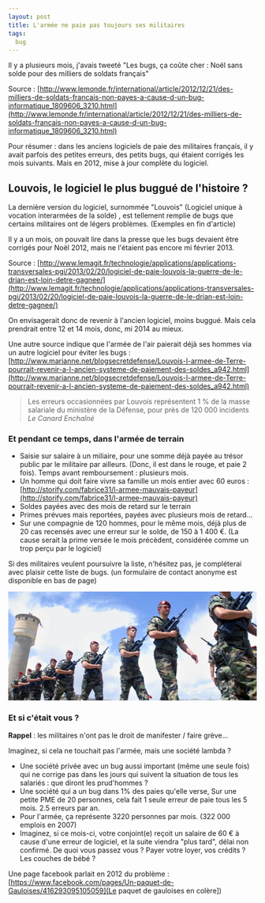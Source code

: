 ```yaml
---
layout: post
title: L'armée ne paie pas toujours ses militaires
tags:
  bug
---
```


Il y a plusieurs mois, j'avais tweeté "Les bugs, ça coûte cher : Noël sans solde pour des milliers de soldats français"

Source : [http://www.lemonde.fr/international/article/2012/12/21/des-milliers-de-soldats-francais-non-payes-a-cause-d-un-bug-informatique_1809606_3210.html](http://www.lemonde.fr/international/article/2012/12/21/des-milliers-de-soldats-francais-non-payes-a-cause-d-un-bug-informatique_1809606_3210.html)

Pour résumer : dans les anciens logiciels de paie des militaires français, il y avait parfois des petites erreurs, des petits bugs, qui étaient corrigés les mois suivants. Mais en 2012, mise à jour complète du logiciel.

## Louvois, le logiciel le plus buggué de l'histoire ?

La dernière version du logiciel, surnommée "Louvois" (Logiciel unique à vocation interarmées de la solde) , est tellement remplie de bugs que certains militaires ont de légers problèmes. (Exemples en fin d'article)

Il y a un mois, on pouvait lire dans la presse que les bugs devaient être corrigés pour Noël 2012, mais ne l'étaient pas encore mi février 2013.

Source : [http://www.lemagit.fr/technologie/applications/applications-transversales-pgi/2013/02/20/logiciel-de-paie-louvois-la-guerre-de-le-drian-est-loin-detre-gagnee/](http://www.lemagit.fr/technologie/applications/applications-transversales-pgi/2013/02/20/logiciel-de-paie-louvois-la-guerre-de-le-drian-est-loin-detre-gagnee/)

On envisagerait donc de revenir à l'ancien logiciel, moins buggué. Mais cela prendrait entre 12 et 14 mois, donc, mi 2014 au mieux.

Une autre source indique que l'armée de l'air paierait déjà ses hommes via un autre logiciel pour éviter les bugs : [http://www.marianne.net/blogsecretdefense/Louvois-l-armee-de-Terre-pourrait-revenir-a-l-ancien-systeme-de-paiement-des-soldes_a942.html](http://www.marianne.net/blogsecretdefense/Louvois-l-armee-de-Terre-pourrait-revenir-a-l-ancien-systeme-de-paiement-des-soldes_a942.html)

> Les erreurs occasionnées par Louvois représentent 1 % de la masse salariale du ministère de la Défense, pour près de 120 000 incidents
> *Le Canard Enchaîné*

### Et pendant ce temps, dans l'armée de terrain

* Saisie sur salaire à un miliaire, pour une somme déjà payée au trésor public par le militaire par ailleurs. (Donc, il est dans le rouge, et paie 2 fois). Temps avant remboursement : plusieurs mois.
* Un homme qui doit faire vivre sa famille un mois entier avec 60 euros : [http://storify.com/fabrice31/l-armee-mauvais-payeur](http://storify.com/fabrice31/l-armee-mauvais-payeur)
* Soldes payées avec des mois de retard sur le terrain
* Primes prévues mais reportées, payées avec plusieurs mois de retard...
* Sur une compagnie de 120 hommes, pour le même mois, déjà plus de 20 cas recensés avec une erreur sur le solde, de 150 à 1 400 €. (La cause serait la prime versée le mois précédent, considérée comme un trop perçu par le logiciel)

Si des militaires veulent poursuivre la liste, n'hésitez pas, je compléterai avec plaisir cette liste de bugs. (un formulaire de contact anonyme est disponible en bas de page)

![L'armée ne paie pas toujours ses militaires.](/public/pictures/2013/armee-francaise1.jpg "L'armée, quel beau métier")

### Et si c'était vous ?

**Rappel** : les militaires n'ont pas le droit de manifester / faire grève...

Imaginez, si cela ne touchait pas l'armée, mais une société lambda ?

* Une société privée avec un bug aussi important (même une seule fois) qui ne corrige pas dans les jours qui suivent la situation de tous les salariés : que diront les prud'hommes ?
* Une société qui a un bug dans 1% des paies qu'elle verse, Sur une petite PME de 20 personnes, cela fait 1 seule erreur de paie tous les 5 mois. 2.5 erreurs par an.
* Pour l'armée, ça représente 3220 personnes par mois. (322 000 emplois en 2007)
* Imaginez, si ce mois-ci, votre conjoint(e) reçoit un salaire de 60 € à cause d'une erreur de logiciel, et la suite viendra "plus tard", délai non confirmé. De quoi vous passez vous ? Payer votre loyer, vos crédits ? Les couches de bébé ?

Une page facebook parlait en 2012 du problème : [https://www.facebook.com/pages/Un-paquet-de-Gauloises/416293095105059](Le paquet de gauloises en colère])
